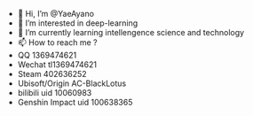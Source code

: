 - 👋 Hi, I’m @YaeAyano
- 👀 I’m interested in deep-learning
- 🌱 I’m currently learning intellengence science and technology
- 📫 How to reach me ?
- QQ                    1369474621
- Wechat                tl1369474621
- Steam                 402636252
- Ubisoft/Origin        AC-BlackLotus
- bilibili uid          10060983
- Genshin Impact uid    100638365
